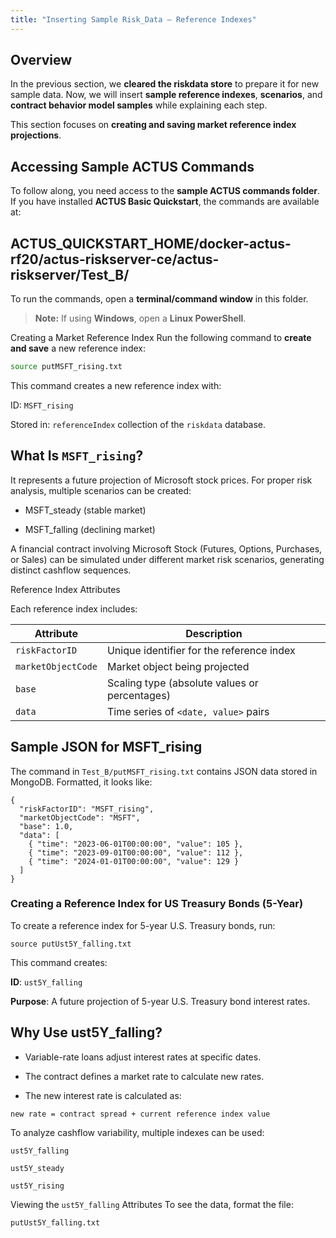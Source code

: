 ```yaml
---
title: "Inserting Sample Risk_Data – Reference Indexes"
---
```


## Overview
In the previous section, we **cleared the riskdata store** to prepare it for new sample data. Now, we will insert **sample reference indexes**, **scenarios**, and **contract behavior model samples** while explaining each step.  

This section focuses on **creating and saving market reference index projections**.

## Accessing Sample ACTUS Commands
To follow along, you need access to the **sample ACTUS commands folder**. If you have installed **ACTUS Basic Quickstart**, the commands are available at:

## ACTUS_QUICKSTART_HOME/docker-actus-rf20/actus-riskserver-ce/actus-riskserver/Test_B/

To run the commands, open a **terminal/command window** in this folder.

> **Note:** If using **Windows**, open a **Linux PowerShell**.

Creating a Market Reference Index
Run the following command to **create and save** a new reference index:

```sh
source putMSFT_rising.txt
```

This command creates a new reference index with:

ID: `MSFT_rising`

Stored in: `referenceIndex` collection of the `riskdata` database.

## What Is `MSFT_rising`?

It represents a future projection of Microsoft stock prices.
For proper risk analysis, multiple scenarios can be created:

- MSFT_steady (stable market)

- MSFT_falling (declining market)

A financial contract involving Microsoft Stock (Futures, Options, Purchases, or Sales) can be simulated under different market risk scenarios, generating distinct cashflow sequences.

Reference Index Attributes

Each reference index includes:

| Attribute         | Description                                      |
|------------------|--------------------------------------------------|
| `riskFactorID`   | Unique identifier for the reference index       |
| `marketObjectCode` | Market object being projected                 |
| `base`           | Scaling type (absolute values or percentages)   |
| `data`           | Time series of `<date, value>` pairs            |


## Sample JSON for MSFT_rising

The command in `Test_B/putMSFT_rising.txt` contains JSON data stored in MongoDB.
Formatted, it looks like:

```
{
  "riskFactorID": "MSFT_rising",
  "marketObjectCode": "MSFT",
  "base": 1.0,
  "data": [
    { "time": "2023-06-01T00:00:00", "value": 105 },
    { "time": "2023-09-01T00:00:00", "value": 112 },
    { "time": "2024-01-01T00:00:00", "value": 129 }
  ]
}
```

### Creating a Reference Index for US Treasury Bonds (5-Year)

To create a reference index for 5-year U.S. Treasury bonds, run:

```
source putUst5Y_falling.txt
```

This command creates:

**ID**: `ust5Y_falling`

**Purpose**: A future projection of 5-year U.S. Treasury bond interest rates.

## Why Use ust5Y_falling?

- Variable-rate loans adjust interest rates at specific dates.

- The contract defines a market rate to calculate new rates.

- The new interest rate is calculated as:
```
new rate = contract spread + current reference index value
```
To analyze cashflow variability, multiple indexes can be used:

`ust5Y_falling`

`ust5Y_steady`

`ust5Y_rising`

Viewing the `ust5Y_falling` Attributes
To see the data, format the file:
```
putUst5Y_falling.txt
```